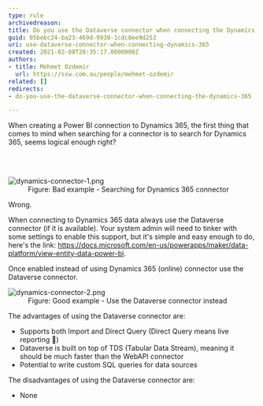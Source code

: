 ```yaml
---
type: rule
archivedreason: 
title: Do you use the Dataverse connector when connecting the Dynamics 365?
guid: 05bebc24-ba23-469d-9930-1cdc8ee9d253
uri: use-dataverse-connector-when-connecting-dynamics-365
created: 2021-02-08T20:35:17.0000000Z
authors:
- title: Mehmet Ozdemir
  url: https://ssw.com.au/people/mehmet-ozdemir
related: []
redirects:
- do-you-use-the-dataverse-connector-when-connecting-the-dynamics-365

---
```



<p class="ssw15-rteElement-P">​When creating a Power BI connection to Dynamics 365, the first thing that comes to mind when searching for a connector is to search for Dynamics 365, seems logical enough right?​<br></p>
<br><excerpt class='endintro'></excerpt><br>
<dl class="badImage"><dt><img src="/PublishingImages/dynamics-connector-1.png" alt="dynamics-connector-1.png" /></dt><dd>Figure&#58; Bad example - Searching for Dynamics 365 connector</dd></dl><p>Wrong.</p><p>When connecting to Dynamics 365 data always use the Dataverse connector (if it is available). Your system admin will need to tinker with some settings to enable this support, but it's simple and easy enough to do, here's the link&#58;&#160;<a href="https&#58;//docs.microsoft.com/en-us/powerapps/maker/data-platform/view-entity-data-power-bi">https&#58;//docs.microsoft.com/en-us/powerapps/maker/data-platform/view-entity-data-power-bi</a>.</p><p>Once enabled instead of using Dynamics 365 (online) connector use the Dataverse connector.</p><dl class="goodImage"><dt><img src="/PublishingImages/dynamics-connector-2.png" alt="dynamics-connector-2.png" /></dt><dd>Figure&#58; Good example - Use the Dataverse connector instead</dd></dl><p>The advantages of using the Dataverse connector are&#58;<br></p><ul><li>Supports both Import and Direct Query (Direct Query means live reporting &#128578;)</li><li>Dataverse is built on top of TDS (Tabular Data Stream), meaning it should be much faster than the WebAPI connector</li><li>Potential to write custom SQL queries for data sources​<br></li></ul><p>The disadvantages of using the Dataverse connector are&#58;<br></p><ul><li>None</li></ul>


